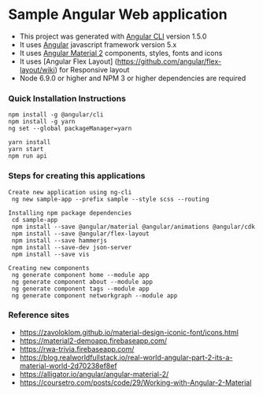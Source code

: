 
# Sample Angular Web application
* This project was generated with [Angular CLI](https://github.com/angular/angular-cli) version 1.5.0
* It uses [Angular](https://angular.io) javascript framework version 5.x
* It uses [Angular Material 2](https://material.angular.io) components, styles, fonts and icons
* It uses [Angular Flex Layout] (https://github.com/angular/flex-layout/wiki) for Responsive layout
* Node 6.9.0 or higher and NPM 3 or higher dependencies are required

### Quick Installation Instructions
~~~
npm install -g @angular/cli
npm install -g yarn
ng set --global packageManager=yarn

yarn install
yarn start
npm run api
~~~

### Steps for creating this applications
~~~
Create new application using ng-cli
 ng new sample-app --prefix sample --style scss --routing

Installing npm package dependencies 
 cd sample-app
 npm install --save @angular/material @angular/animations @angular/cdk
 npm install --save @angular/flex-layout
 npm install --save hammerjs
 npm install --save-dev json-server
 npm install --save vis

Creating new components
 ng generate component home --module app
 ng generate component about --module app
 ng generate component tags --module app
 ng generate component networkgraph --module app
~~~

### Reference sites
* https://zavoloklom.github.io/material-design-iconic-font/icons.html
* https://material2-demoapp.firebaseapp.com/
* https://rwa-trivia.firebaseapp.com/
* https://blog.realworldfullstack.io/real-world-angular-part-2-its-a-material-world-2d70238ef8ef
* https://alligator.io/angular/angular-material-2/
* https://coursetro.com/posts/code/29/Working-with-Angular-2-Material
